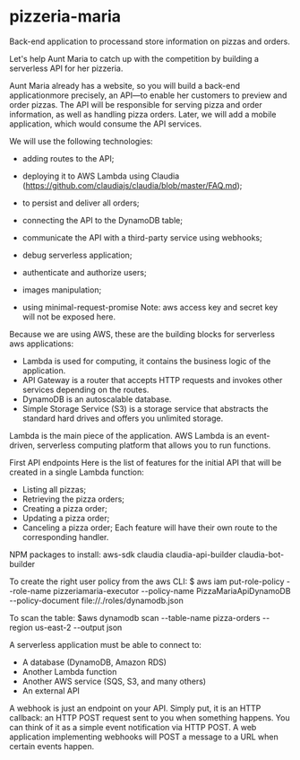 # pizzeria-maria

Back-end application to processand store information on pizzas and orders.

Let's help Aunt Maria to catch up with the competition by building a serverless API for her pizzeria.

Aunt Maria already has a website, so you will build a back-end applicationmore precisely, an API—to enable her customers to preview and order pizzas.
The API will be responsible for serving pizza and order information, as well as handling pizza orders. Later, we will add a mobile application, which would
consume the API services.

We will use the following technologies:

- adding routes to the API;

- deploying it to AWS Lambda using Claudia (https://github.com/claudiajs/claudia/blob/master/FAQ.md);
- to persist and deliver all orders;
- connecting the API to the DynamoDB table;
- communicate the API with a third-party service using webhooks;
- debug serverless application;
- authenticate and authorize users;
- images manipulation;
- using minimal-request-promise
  Note: aws access key and secret key will not be exposed here.

Because we are using AWS, these are the building blocks for serverless aws applications:

- Lambda is used for computing, it contains the business logic of the application.
- API Gateway is a router that accepts HTTP requests and invokes other services
  depending on the routes.
- DynamoDB is an autoscalable database.
- Simple Storage Service (S3) is a storage service that abstracts the standard hard
  drives and offers you unlimited storage.

Lambda is the main piece of the application.
AWS Lambda is an event-driven, serverless computing platform that allows you to
run functions.

First API endpoints
Here is the list of features for the initial API that will be created in a single Lambda function:

- Listing all pizzas;
- Retrieving the pizza orders;
- Creating a pizza order;
- Updating a pizza order;
- Canceling a pizza order;
  Each feature will have their own route to the corresponding handler.

NPM packages to install:
aws-sdk
claudia
claudia-api-builder
claudia-bot-builder

To create the right user policy from the aws CLI:
\$ aws iam put-role-policy --role-name pizzeriamaria-executor --policy-name PizzaMariaApiDynamoDB --policy-document file://./roles/dynamodb.json

To scan the table:
\$aws dynamodb scan --table-name pizza-orders --region us-east-2 --output json

A serverless application must be able to connect to:

- A database (DynamoDB, Amazon RDS)
- Another Lambda function
- Another AWS service (SQS, S3, and many others)
- An external API

A webhook is just an endpoint on your API. Simply put, it is an HTTP callback: an HTTP POST request sent to you when something happens. You can think of it as a simple event notification via HTTP POST. A web application implementing webhooks will POST a message to a URL when certain events happen.

